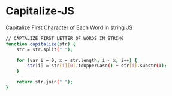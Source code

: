 # Capitalize-JS
Capitalize First Character of Each Word in string JS

```sh
// CAPTALIZE FIRST LETTER OF WORDS IN STRING
function capitalize(str) {
    str = str.split(" ");

    for (var i = 0, x = str.length; i < x; i++) {
        str[i] = str[i][0].toUpperCase() + str[i].substr(1);
    }

    return str.join(" ");
}
```
